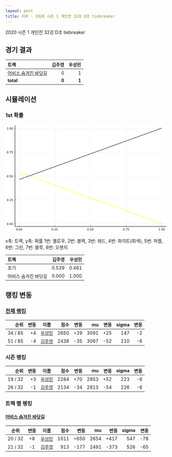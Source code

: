 ```yaml
---
layout: post
title: 리뷰 - 2020 시즌 1 개인전 32강 D조 tiebreaker
---
```


2020 시즌 1 개인전 32강 D조 tiebreaker


## 경기 결과

| 트랙 | 김주영 | 우성민 |
|:---|---:|---:|
| [어비스 숨겨진 바닷길](../hiddenoceanroad) | 0 | 1 |
| __total__ |__0__ |__1__ |



## 시뮬레이션


### 1st 확률


![](../images/s2020-1-1-4-t-1st.png)

x축: 트랙, y축: 확률
1번: 옐로우, 2번: 블랙, 3번: 레드, 4번: 화이트(회색), 5번: 퍼플, 6번: 그린, 7번: 블루, 8번: 오렌지

| 트랙 | 김주영 | 우성민 |
|:---|---:|---:|
| 초기 | 0.539 | 0.461 |
| 어비스 숨겨진 바닷길 | 0.000 | 1.000 |


## 랭킹 변동


### [전체 랭킹](../singles-full)

| 순위 | 변동 | 이름 | 점수 | 변동 | mu | 변동 | sigma | 변동 |
|---:|---:|:---:|---:|---:|---:|---:|---:|---:|
| 34 / 85 | +4 | [우성민](../useongmin) | 2650 | +29 | 3091 | +25 | 147 | -2 |
| 51 / 85 | -4 | [김주영](../gimjuyeong) | 2438 | -35 | 3067 | -52 | 210 | -6 |

### 시즌 랭킹

| 순위 | 변동 | 이름 | 점수 | 변동 | mu | 변동 | sigma | 변동 |
|---:|---:|:---:|---:|---:|---:|---:|---:|---:|
| 19 / 32 | +3 | [우성민](../useongmin) | 2284 | +70 | 2953 | +52 | 223 | -6 |
| 26 / 32 | -1 | [김주영](../gimjuyeong) | 2134 | -34 | 2813 | -54 | 226 | -6 |

### 트랙 별 랭킹


#### [어비스 숨겨진 바닷길](../hiddenoceanroad)

| 순위 | 변동 | 이름 | 점수 | 변동 | mu | 변동 | sigma | 변동 |
|:---:|:---:|:---:|---:|---:|---:|---:|---:|---:|
| 20 / 32 | +8 | [우성민](../useongmin) | 1011 | +650 | 2654 | +417 | 547 | -78 |
| 21 / 32 | -1 | [김주영](../gimjuyeong) | 913 | -177 | 2491 | -373 | 526 | -65 |
